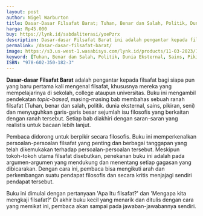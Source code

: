 ```yaml
---
layout: post
author: Nigel Warburton 
title: Dasar-Dasar Filsafat Barat; Tuhan, Benar dan Salah, Politik, Dunia Eksternal, Sains, Pikiran, Seni
harga: Rp45.000
buy: https://lynk.id/sabdaliterasi/yoePzrx
description: Dasar-dasar Filsafat Barat ini adalah pengantar kepada filsafat bagi siapa pun yang baru pertama kali mengenal filsafat.
permalink: /dasar-dasar-filsafat-barat/
image: https://s3.us-west-1.wasabisys.com/lynk.id/products/11-03-2023/1678518506847_1567528
keyword: [Tuhan, Benar dan Salah, Politik, Dunia Eksternal, Sains, Pikiran, Seni, pengantar filsafat, dasar filsafat,ebook pengantar filsafat, buku rekomendasi filsafat, filaafat untuk pemula]
ISBN: "978-602-350-182-3"
---
```


<p><strong>Dasar-dasar Filsafat Barat</strong> adalah pengantar kepada filsafat bagi siapa pun yang baru pertama kali mengenal filsafat, khususnya mereka yang mempelajarinya di sekolah, college ataupun universitas. Buku ini mengambil pendekatan <i>topic-based</i>, masing-masing bab membahas sebuah ranah filsafat (Tuhan, benar dan salah, politik. dunia eksternal, sains, pikiran, seni) dan menyuguhkan garis-garis besar sejumlah isu filosofis yang berkaitan dengan ranah tersebut. Setiap bab diakhiri dengan saran-saran yang realistis untuk bacaan lebih lanjut.&nbsp;</p><p>Pembaca didorong untuk berpikir secara filosofis. Buku ini memperkenalkan persoalan-persoalan filsafat yang penting dan berbagai tanggapan yang telah dikemukakan terhadap persoalan-persoalan tersebut. Meskipun tokoh-tokoh utama filsafat disebutkan, penekanan buku ini adalah pada argumen-argumen yang mendukung dan menentang setiap gagasan yang dibicarakan. Dengan cara ini, pembaca bisa mengikuti arah dan perkembangan suatu pendapat filosofis dan secara kritis menjajagi sendiri pendapat tersebut.&nbsp;</p><p>Buku ini dimulai dengan pertanyaan 'Apa Itu filsafat?' dan 'Mengapa kita mengkaji filsafat?' Di akhir buku kecil yang menarik dan ditulis dengan cara yang memikat ini, pembaca akan sampai pada jawaban-jawabannya sendiri.</p>